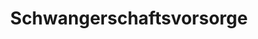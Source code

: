 ---
title: 'Schwangerschaftsvorsorge'
description: 'Vorsorge für Ihr Wohl'
pubDate: 'Jul 01 2024'
heroImage: '/schwnagerschaft.AVIF'
---